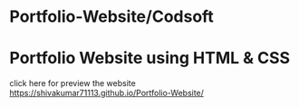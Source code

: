 # Portfolio-Website/Codsoft
# Portfolio Website using HTML & CSS
click here for preview the website https://shivakumar71113.github.io/Portfolio-Website/
